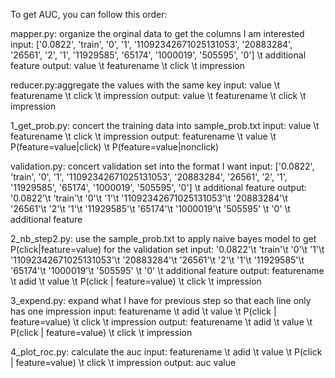 To get AUC, you can follow this order:

mapper.py: organize the orginal data to get the columns I am interested
input: ['0.0822', 'train', '0', '1', '11092342671025131053', '20883284', '26561', '2', '1', '11929585', '65174', '1000019', '505595', '0']	\t additional feature
output: value \t featurename \t click \t impression


reducer.py:aggregate the values with the same key
input: value \t featurename \t click \t impression
output:  value \t featurename \t  click \t impression


1_get_prob.py: concert the training data into sample_prob.txt
input:  value \t featurename \t  click \t impression
output:  featurename \t value \t  P(feature=value|click) \t P(feature=value|nonclick)


validation.py: concert validation set into the format I want
input:  ['0.0822', 'train', '0', '1', '11092342671025131053', '20883284', '26561', '2', '1', '11929585', '65174', '1000019', '505595', '0']	\t additional feature
output:  '0.0822'\t 'train'\t '0'\t '1'\t '11092342671025131053'\t '20883284'\t '26561'\t '2'\t '1'\t '11929585'\t '65174'\t '1000019'\t '505595' \t '0'	\t additional feature


2_nb_step2.py: use the sample_prob.txt to apply naive bayes model to get P(click|feature=value) for the validation set
input:  '0.0822'\t 'train'\t '0'\t '1'\t '11092342671025131053'\t '20883284'\t '26561'\t '2'\t '1'\t '11929585'\t '65174'\t '1000019'\t '505595' \t '0'	\t additional feature
output:  featurename \t adid \t value \t  P(click | feature=value) \t click \t impression


3_expend.py: expand what I have for previous step so that each line only has one impression
input:  featurename \t adid \t value \t  P(click | feature=value) \t click \t impression
output:  featurename \t adid \t value \t  P(click | feature=value) \t click \t impression


4_plot_roc.py: calculate the auc
input:  featurename \t adid \t value \t  P(click | feature=value) \t click \t impression
output: auc value



